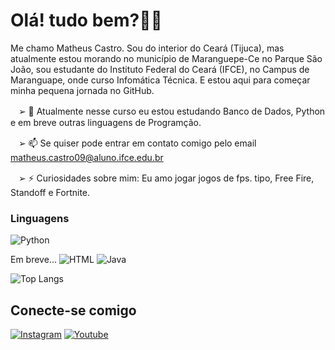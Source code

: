 
# Olá! tudo bem?👋🏼
Me chamo Matheus Castro. Sou do interior do Ceará (Tijuca), mas atualmente estou morando no município de Maranguepe-Ce no Parque São João, sou estudante do Instituto Federal do Ceará (IFCE), no Campus de Maranguape, onde curso Infomática Técnica. E estou aqui para começar minha pequena jornada no GitHub.

ㅤ➢ 🌱 Atualmente nesse curso eu estou estudando Banco de Dados, Python e em breve outras linguagens de Programção.
 
ㅤ➢ 📫 Se quiser pode entrar em contato comigo pelo email matheus.castro09@aluno.ifce.edu.br

ㅤ➢ ⚡ Curiosidades sobre mim: Eu amo jogar jogos de fps. tipo, Free Fire, Standoff e Fortnite.


### Linguagens
![Python](https://img.shields.io/badge/Python-000000?style=for-the-badge&logo=python&logoColor=white)

Em breve...
![HTML](https://img.shields.io/badge/HTML-000000?style=for-the-badge&logo=html5&logoColor=white)
![Java](https://img.shields.io/badge/Java-000000?style=for-the-badge&logo=openjdk&logoColor=white)

![Top Langs](https://github-readme-stats.vercel.app/api/top-langs/?username=teuzzcastro&hide_progress=true)

## Conecte-se comigo
[![Instagram](https://img.shields.io/badge/Instagram-E4405F?style=for-the-badge&logo=instagram&logoColor=white)](https://www.instagram.com/teuzreal/)
[![Youtube](https://img.shields.io/badge/YouTube-FF0000?style=for-the-badge&logo=youtube&logoColor=white)](https://www.youtube.com/@teuzreal)


